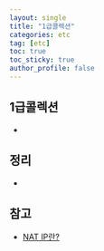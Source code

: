 ```yaml
---
layout: single
title: "1급콜렉션"
categories: etc
tag: [etc]
toc: true
toc_sticky: true
author_profile: false
---
```

## 1급콜렉션

* 



## 정리

* 



## 참고

* <a href="https://m.blog.naver.com/PostView.naver?isHttpsRedirect=true&blogId=suin2_91&logNo=221234566000" target="_blank">NAT IP란?</a>

